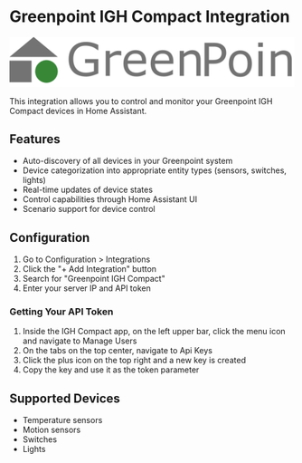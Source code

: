 # Greenpoint IGH Compact Integration

<p align="center">
  <img src="custom_components/greenpoint/icons/logo.png" alt="Greenpoint Logo" width="600"/>
</p>

This integration allows you to control and monitor your Greenpoint IGH Compact devices in Home Assistant.

## Features

- Auto-discovery of all devices in your Greenpoint system
- Device categorization into appropriate entity types (sensors, switches, lights)
- Real-time updates of device states
- Control capabilities through Home Assistant UI
- Scenario support for device control

## Configuration

1. Go to Configuration > Integrations
2. Click the "+ Add Integration" button
3. Search for "Greenpoint IGH Compact"
4. Enter your server IP and API token

### Getting Your API Token

1. Inside the IGH Compact app, on the left upper bar, click the menu icon and navigate to Manage Users
2. On the tabs on the top center, navigate to Api Keys
3. Click the plus icon on the top right and a new key is created
4. Copy the key and use it as the token parameter

## Supported Devices

- Temperature sensors
- Motion sensors
- Switches
- Lights
